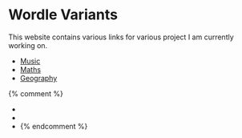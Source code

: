 # Wordle Variants

This website contains various links for various project I am currently working on.

* [Music](music.md)
* [Maths](maths.md)
* [Geography](geography.md)

{% comment %}
* []()
* []()
* []()
{% endcomment %}
